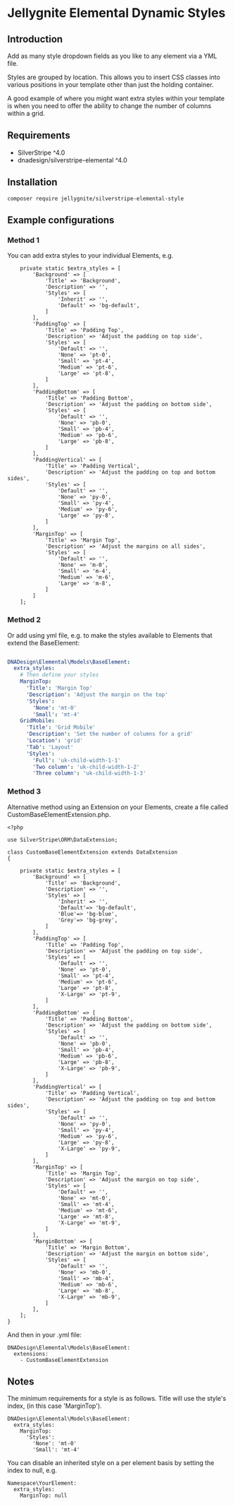 # Jellygnite Elemental Dynamic Styles

## Introduction

Add as many style dropdown fields as you like to any element via a YML file. 

Styles are grouped by location. This allows you to insert CSS classes into various positions in your template other than just the holding container. 

A good example of where you might want extra styles within your template is when you need to offer the ability to change the number of columns within a grid.


## Requirements

* SilverStripe ^4.0
* dnadesign/silverstripe-elemental ^4.0

## Installation

```
composer require jellygnite/silverstripe-elemental-style
```


## Example configurations

### Method 1

You can add extra styles to your individual Elements, e.g.

```
    private static $extra_styles = [
		'Background' => [
			'Title' => 'Background',
			'Description' => '',
			'Styles' => [
				'Inherit' => '',
				'Default' => 'bg-default',
			]
		],
		'PaddingTop' => [
			'Title' => 'Padding Top',
			'Description' => 'Adjust the padding on top side',
			'Styles' => [
				'Default' => '',
				'None' => 'pt-0',
				'Small' => 'pt-4',
				'Medium' => 'pt-6',
				'Large' => 'pt-8',
			]
		],
		'PaddingBottom' => [
			'Title' => 'Padding Bottom',
			'Description' => 'Adjust the padding on bottom side',
			'Styles' => [
				'Default' => '',
				'None' => 'pb-0',
				'Small' => 'pb-4',
				'Medium' => 'pb-6',
				'Large' => 'pb-8',
			]
		],
		'PaddingVertical' => [
			'Title' => 'Padding Vertical',
			'Description' => 'Adjust the padding on top and bottom sides',
			'Styles' => [
				'Default' => '',
				'None' => 'py-0',
				'Small' => 'py-4',
				'Medium' => 'py-6',
				'Large' => 'py-8',
			]
		],
		'MarginTop' => [
			'Title' => 'Margin Top',
			'Description' => 'Adjust the margins on all sides',
			'Styles' => [
				'Default' => '',
				'None' => 'm-0',
				'Small' => 'm-4',
				'Medium' => 'm-6',
				'Large' => 'm-8',
			]
		]
	];
```


### Method 2

Or add using yml file, e.g. to make the styles available to Elements that extend the BaseElement:

```yaml

DNADesign\Elemental\Models\BaseElement:
  extra_styles:
    # Then define your styles
    MarginTop:
      'Title': 'Margin Top'
      'Description': 'Adjust the margin on the top'
      'Styles':
        'None': 'mt-0'
        'Small': 'mt-4'
    GridMobile:
      'Title': 'Grid Mobile'
      'Description': 'Set the number of columns for a grid'
      'Location': 'grid'
      'Tab': 'Layout'
      'Styles':
        'Full': 'uk-child-width-1-1'
        'Two column': 'uk-child-width-1-2'
        'Three column': 'uk-child-width-1-3'

```


### Method 3

Alternative method using an Extension on your Elements, create a file called CustomBaseElementExtension.php.

```
<?php

use SilverStripe\ORM\DataExtension;

class CustomBaseElementExtension extends DataExtension 
{

	private static $extra_styles = [
		'Background' => [
			'Title' => 'Background',
			'Description' => '',
			'Styles' => [
				'Inherit' => '',
				'Default'=> 'bg-default',
				'Blue'=> 'bg-blue',
				'Grey'=> 'bg-grey',
			]
		],
		'PaddingTop' => [
			'Title' => 'Padding Top',
			'Description' => 'Adjust the padding on top side',
			'Styles' => [
				'Default' => '',
				'None' => 'pt-0',
				'Small' => 'pt-4',
				'Medium' => 'pt-6',
				'Large' => 'pt-8',
				'X-Large' => 'pt-9',
			]
		],
		'PaddingBottom' => [
			'Title' => 'Padding Bottom',
			'Description' => 'Adjust the padding on bottom side',
			'Styles' => [
				'Default' => '',
				'None' => 'pb-0',
				'Small' => 'pb-4',
				'Medium' => 'pb-6',
				'Large' => 'pb-8',
				'X-Large' => 'pb-9',
			]
		],
		'PaddingVertical' => [
			'Title' => 'Padding Vertical',
			'Description' => 'Adjust the padding on top and bottom sides',
			'Styles' => [
				'Default' => '',
				'None' => 'py-0',
				'Small' => 'py-4',
				'Medium' => 'py-6',
				'Large' => 'py-8',
				'X-Large' => 'py-9',
			]
		],
		'MarginTop' => [
			'Title' => 'Margin Top',
			'Description' => 'Adjust the margin on top side',
			'Styles' => [
				'Default' => '',
				'None' => 'mt-0',
				'Small' => 'mt-4',
				'Medium' => 'mt-6',
				'Large' => 'mt-8',
				'X-Large' => 'mt-9',
			]
		],
		'MarginBottom' => [
			'Title' => 'Margin Bottom',
			'Description' => 'Adjust the margin on bottom side',
			'Styles' => [
				'Default' => '',
				'None' => 'mb-0',
				'Small' => 'mb-4',
				'Medium' => 'mb-6',
				'Large' => 'mb-8',
				'X-Large' => 'mb-9',
			]
		],
	];
}
```

And then in your .yml file:

```
DNADesign\Elemental\Models\BaseElement:
  extensions:
    - CustomBaseElementExtension
```

## Notes

The minimum requirements for a style is as follows. Title will use the style's index, (in this case 'MarginTop').

```
DNADesign\Elemental\Models\BaseElement:
  extra_styles:
    MarginTop:
      'Styles':
        'None': 'mt-0'
        'Small': 'mt-4'
```

You can disable an inherited style on a per element basis by setting the index to null, e.g.

```
Namespace\YourElement:
  extra_styles:
    MarginTop: null
```